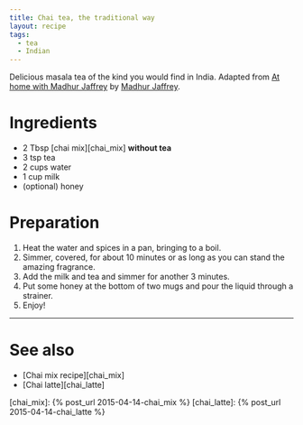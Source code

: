 ```yaml
---
title: Chai tea, the traditional way
layout: recipe
tags:
  - tea
  - Indian
---
```


Delicious masala tea of the kind you would find in India.
Adapted from [At home with Madhur Jaffrey][athome] by [Madhur Jaffrey][jaffrey].

<p></p>

# Ingredients

* 2 Tbsp [chai mix][chai_mix] **without tea**
* 3 tsp tea
* 2 cups water
* 1 cup milk
* (optional) honey

<p></p>

# Preparation

1. Heat the water and spices in a pan, bringing to a boil.
1. Simmer, covered, for about 10 minutes or as long as you can stand the amazing fragrance.
1. Add the milk and tea and simmer for another 3 minutes.
1. Put some honey at the bottom of two mugs and pour the liquid through a strainer.
1. Enjoy!

<p></p>

----

# See also

* [Chai mix recipe][chai_mix]
* [Chai latte][chai_latte]

[chai_mix]:   {% post_url 2015-04-14-chai_mix %}
[chai_latte]: {% post_url 2015-04-14-chai_latte %}

[athome]: http://www.bookdepository.com/At-Home-with-Madhur-Jaffrey-Madhur-Jaffrey/9780307268242
[jaffrey]: http://www.bookdepository.com/author/Madhur-Jaffrey
